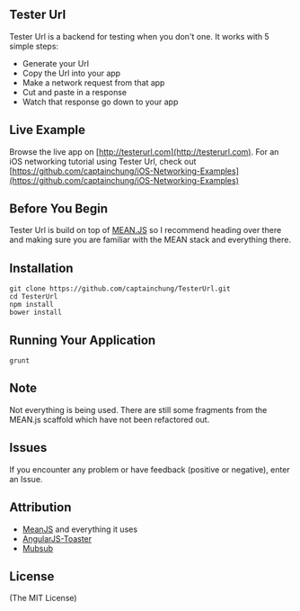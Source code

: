 ## Tester Url

Tester Url is a backend for testing when you don't one. It works with 5 simple steps:

* Generate your Url
* Copy the Url into your app
* Make a network request from that app
* Cut and paste in a response
* Watch that response go down to your app

## Live Example
Browse the live app on [http://testerurl.com](http://testerurl.com). For an iOS networking tutorial using Tester Url, check out [https://github.com/captainchung/iOS-Networking-Examples](https://github.com/captainchung/iOS-Networking-Examples)

## Before You Begin

Tester Url is build on top of [MEAN.JS](https://github.com/meanjs/mean) so I recommend heading over there and making sure you are familiar with the MEAN stack and everything there.

## Installation

```
git clone https://github.com/captainchung/TesterUrl.git
cd TesterUrl
npm install
bower install
```

## Running Your Application

```
grunt
```

## Note

Not everything is being used. There are still some fragments from the MEAN.js scaffold which have not been refactored out.

## Issues

If you encounter any problem or have feedback (positive or negative), enter an Issue.

## Attribution
* [MeanJS](http://meanjs.org/) and everything it uses
* [AngularJS-Toaster](https://github.com/jirikavi/AngularJS-Toaster)
* [Mubsub](https://github.com/scttnlsn/mubsub)

## License
(The MIT License)
